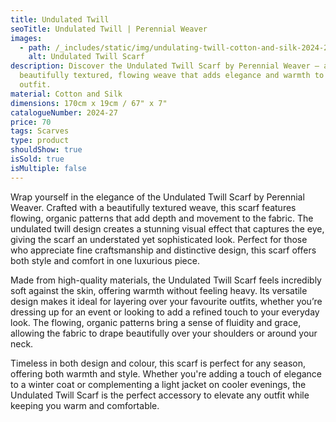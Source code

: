 ```yaml
---
title: Undulated Twill
seoTitle: Undulated Twill | Perennial Weaver
images:
  - path: /_includes/static/img/undulating-twill-cotton-and-silk-2024-27-70.avif
    alt: Undulated Twill Scarf
description: Discover the Undulated Twill Scarf by Perennial Weaver – a
  beautifully textured, flowing weave that adds elegance and warmth to any
  outfit.
material: Cotton and Silk
dimensions: 170cm x 19cm / 67" x 7"
catalogueNumber: 2024-27
price: 70
tags: Scarves
type: product
shouldShow: true
isSold: true
isMultiple: false
---
```

Wrap yourself in the elegance of the Undulated Twill Scarf by Perennial Weaver. Crafted with a beautifully textured weave, this scarf features flowing, organic patterns that add depth and movement to the fabric. The undulated twill design creates a stunning visual effect that captures the eye, giving the scarf an understated yet sophisticated look. Perfect for those who appreciate fine craftsmanship and distinctive design, this scarf offers both style and comfort in one luxurious piece.

Made from high-quality materials, the Undulated Twill Scarf feels incredibly soft against the skin, offering warmth without feeling heavy. Its versatile design makes it ideal for layering over your favourite outfits, whether you’re dressing up for an event or looking to add a refined touch to your everyday look. The flowing, organic patterns bring a sense of fluidity and grace, allowing the fabric to drape beautifully over your shoulders or around your neck.

Timeless in both design and colour, this scarf is perfect for any season, offering both warmth and style. Whether you're adding a touch of elegance to a winter coat or complementing a light jacket on cooler evenings, the Undulated Twill Scarf is the perfect accessory to elevate any outfit while keeping you warm and comfortable.
